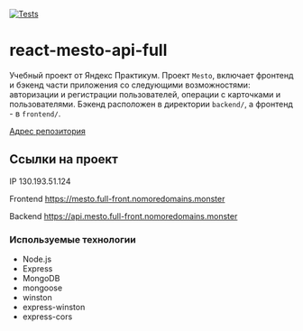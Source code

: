 [![Tests](https://github.com/yandex-praktikum/react-mesto-api-full-gha/actions/workflows/tests.yml/badge.svg)](https://github.com/yandex-praktikum/react-mesto-api-full-gha/actions/workflows/tests.yml)
# react-mesto-api-full
Учебный проект от Яндекс Практикум.
Проект `Mesto`, включает фронтенд и бэкенд части приложения со следующими возможностями: авторизации и регистрации пользователей, операции с карточками и пользователями. Бэкенд расположен в директории `backend/`, а фронтенд - в `frontend/`.

[Адрес репозитория](https://github.com/Kaygorodcevg/react-mesto-api-full-gha)

## Ссылки на проект

IP 130.193.51.124

Frontend <https://mesto.full-front.nomoredomains.monster>

Backend <https://api.mesto.full-front.nomoredomains.monster>

### Используемые технологии
- Node.js
- Express
- MongoDB
- mongoose
- winston
- express-winston
- express-cors